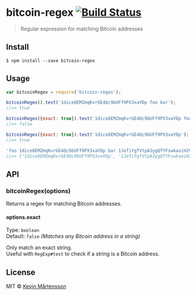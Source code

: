 # bitcoin-regex [![Build Status](https://travis-ci.org/kevva/bitcoin-regex.svg?branch=master)](https://travis-ci.org/kevva/bitcoin-regex)

> Regular expression for matching Bitcoin addresses


## Install

```
$ npm install --save bitcoin-regex
```


## Usage

```js
var bitcoinRegex = require('bitcoin-regex');

bitcoinRegex().test('1dice8EMZmqKvrGE4Qc9bUFf9PX3xaYDp foo bar');
//=> true

bitcoinRegex({exact: true}).test('1dice8EMZmqKvrGE4Qc9bUFf9PX3xaYDp foo bar');
//=> false

bitcoinRegex({exact: true}).test('1dice8EMZmqKvrGE4Qc9bUFf9PX3xaYDp');
//=> true

'foo 1dice8EMZmqKvrGE4Qc9bUFf9PX3xaYDp bar 1JeTiYgfVtpA3ygQTYFswkaoiH2VnFZJf9'.match(bitcoinRegex());
//=> ['1dice8EMZmqKvrGE4Qc9bUFf9PX3xaYDp', '1JeTiYgfVtpA3ygQTYFswkaoiH2VnFZJf9']
```


## API

### bitcoinRegex(options)

Returns a regex for matching Bitcoin addresses.

#### options.exact

Type: `boolean`  
Default: `false` *(Matches any Bitcoin address in a string)*

Only match an exact string.  
Useful with `RegExp#test` to check if a string is a Bitcoin address.


## License

MIT © [Kevin Mårtensson](https://github.com/kevva)
